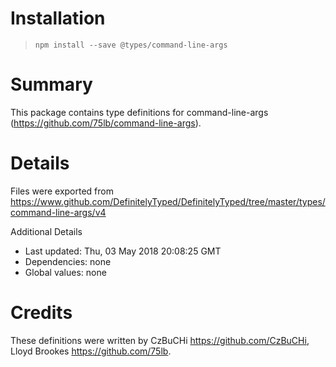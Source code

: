 # Installation
> `npm install --save @types/command-line-args`

# Summary
This package contains type definitions for command-line-args (https://github.com/75lb/command-line-args).

# Details
Files were exported from https://www.github.com/DefinitelyTyped/DefinitelyTyped/tree/master/types/command-line-args/v4

Additional Details
 * Last updated: Thu, 03 May 2018 20:08:25 GMT
 * Dependencies: none
 * Global values: none

# Credits
These definitions were written by CzBuCHi <https://github.com/CzBuCHi>, Lloyd Brookes <https://github.com/75lb>.
